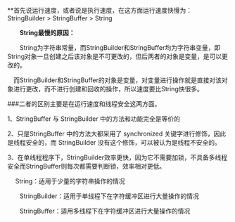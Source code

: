 **首先说运行速度，或者说是执行速度，在这方面运行速度快慢为：StringBuilder > StringBuffer > String  

　　**String最慢的原因：**

　　String为字符串常量，而StringBuilder和StringBuffer均为字符串变量，即String对象一旦创建之后该对象是不可更改的，但后两者的对象是变量，是可以更改的。

　而StringBuilder和StringBuffer的对象是变量，对变量进行操作就是直接对该对象进行更改，而不进行创建和回收的操作，所以速度要比String快很多。

###二者的区别主要是在运行速度和线程安全这两方面。

1、StringBuffer 与 StringBuilder 中的方法和功能完全是等价的

2、只是StringBuffer 中的方法大都采用了 synchronized 关键字进行修饰，因此是线程安全的，而 StringBuilder 没有这个修饰，可以被认为是线程不安全的。

3、在单线程程序下，StringBuilder效率更快，因为它不需要加锁，不具备多线程安全而StringBuffer则每次都需要判断锁，效率相对更低。

　	String：适用于少量的字符串操作的情况

　　StringBuilder：适用于单线程下在字符缓冲区进行大量操作的情况

　　StringBuffer：适用多线程下在字符缓冲区进行大量操作的情况